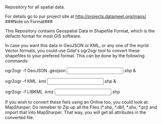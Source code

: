 Repository for all spatial data.

For details go to pur project site at http://projects.datameet.org/maps/
###Note on Format###

This Repository contains Geospatial Data in Shapefile Format, which is the defacto format for most GIS software.

In case you want this data in GeoJSON or KML, or any one of the myrid Vector formats, you could use Gdal's ogr2ogr tool to convert these shapefiles to your prefered format. This can be done by the following commands:

ogr2ogr -f GeoJSON <output name>.geojson <input name>.shp &

ogr2ogr -f KML <output name>.kml <input name>.shp &

ogr2ogr -f LIBKML <output name>.kmz <input name>.shp

If you wish to convert these fiels using an Online too, you could look at: MapSharper; Do remeber to Zip up all the Files (*.shp, *.dbf, *.shx, *.prj) and import that into MapSharper. That way, you will get all attributes in the converted file.
